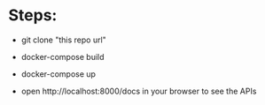 # Steps:

- git clone "this repo url"
- docker-compose build
- docker-compose up

- open http://localhost:8000/docs in your browser to see the APIs